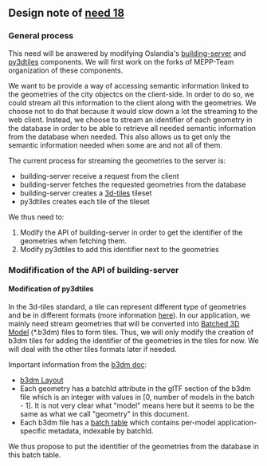 ## Design note of [need 18](https://github.com/MEPP-team/RICT/blob/master/Doc/Devel/Needs/Need018.md)

### General process

This need will be answered by modifying Oslandia's [building-server](https://github.com/Oslandia/building-server) and [py3dtiles](https://github.com/Oslandia/py3dtiles) components. We will first work on the forks of MEPP-Team organization of these components.

We want to be provide a way of accessing semantic information linked to the geometries of the city objectcs on the client-side. In order to do so, we could stream all this information to the client along with the geometries. We choose not to do that because it would slow down a lot the streaming to the web client. Instead, we choose to stream an identifier of each geometry in the database in order to be able to retrieve all needed semantic information from the database when needed. This also allows us to get only the semantic information needed when some are and not all of them.

The current process for streaming the geometries to the server is:
* building-server receive a request from the client
* building-server fetches the requested geometries from the database
* building-server creates a [3d-tiles](https://github.com/AnalyticalGraphicsInc/3d-tiles) tileset
* py3dtiles creates each tile of the tileset

We thus need to:

1. Modify the API of building-server in order to get the identifier of the geometries when fetching them.
2. Modify py3dtiles to add this identifier next to the geometries

### Modifification of the API of building-server



#### Modification of py3dtiles

In the 3d-tiles standard, a tile can represent different type of geometries and be in different formats (more information [here](https://github.com/AnalyticalGraphicsInc/3d-tiles#spec-status)). In our application, we mainly need stream geometries that will be converted into [Batched 3D Model](https://github.com/AnalyticalGraphicsInc/3d-tiles/blob/master/TileFormats/Batched3DModel/README.md) (*.b3dm) files to form tiles. Thus, we will only modify the creation of b3dm tiles for adding the identifier of the geometries in the tiles for now. We will deal with the other tiles formats later if needed.

Important information from the [b3dm doc](https://github.com/AnalyticalGraphicsInc/3d-tiles/blob/master/TileFormats/Batched3DModel/README.md):

* [b3dm Layout](https://github.com/AnalyticalGraphicsInc/3d-tiles/tree/master/TileFormats/Batched3DModel#layout)
* Each geometry has a batchId attribute in the glTF section of the b3dm file which is an integer with values in [0, number of models in the batch - 1]. It is not very clear what "model" means here but it seems to be the same as what we call "geometry" in this document.
* Each b3dm file has a [batch table](https://github.com/AnalyticalGraphicsInc/3d-tiles/tree/master/TileFormats/Batched3DModel#batch-table) which contains per-model application-specific metadata, indexable by batchId.

We thus propose to put the identifier of the geometries from the database in this batch table.





